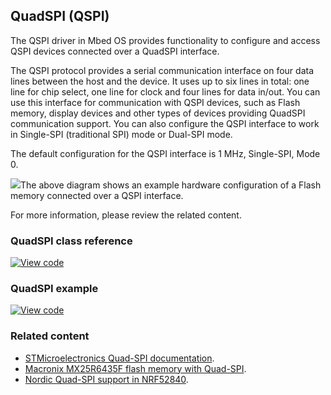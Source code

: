 ## QuadSPI (QSPI)

The QSPI driver in Mbed OS provides functionality to configure and access QSPI devices connected over a QuadSPI interface.

The QSPI protocol provides a serial communication interface on four data lines between the host and the device. It uses up to six lines in total: one line for chip select, one line for clock and four lines for data in/out. You can use this interface for communication with QSPI devices, such as Flash memory, display devices and other types of devices providing QuadSPI communication support. You can also configure the QSPI interface to work in Single-SPI (traditional SPI) mode or Dual-SPI mode.

The default configuration for the QSPI interface is 1 MHz, Single-SPI, Mode 0.

<span class="images">![](https://s3-us-west-2.amazonaws.com/mbed-os-docs-images/quadspi.png)<span>The above diagram shows an example hardware configuration of a Flash memory connected over a QSPI interface.</span> 
  
For more information, please review the related content.

### QuadSPI class reference

[![View code](https://www.mbed.com/embed/?type=library)](http://os-doc-builder.test.mbed.com/docs/development/mbed-os-api-doxy/classmbed_1_1_q_s_p_i.html)

### QuadSPI example

[![View code](https://www.mbed.com/embed/?url=https://os.mbed.com/teams/mbed_example/code/mbed-os-example-qspi/)](https://os.mbed.com/teams/mbed_example/code/mbed-os-example-qspi/file/cc0165946232/main.cpp)

### Related content

- [STMicroelectronics Quad-SPI documentation](www.st.com/resource/en/application_note/dm00227538.pdf).
- [Macronix MX25R6435F flash memory with Quad-SPI](http://www.macronix.com/Lists/Datasheet/Attachments/6270/MX25R6435F,%20Wide%20Range,%2064Mb,%20v1.4.pdf).
- [Nordic Quad-SPI support in NRF52840](http://infocenter.nordicsemi.com/pdf/nRF52840_OPS_v0.5.pdf).
